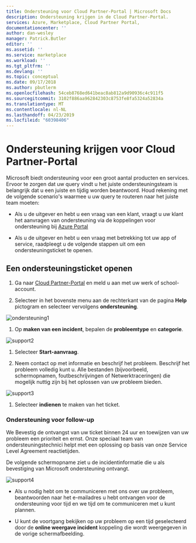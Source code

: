 ```yaml
---
title: Ondersteuning voor Cloud Partner-Portal | Microsoft Docs
description: Ondersteuning krijgen in de Cloud Partner-Portal.
services: Azure, Marketplace, Cloud Partner Portal,
documentationcenter: ''
author: dan-wesley
manager: Patrick.Butler
editor: ''
ms.assetid: ''
ms.service: marketplace
ms.workload: ''
ms.tgt_pltfrm: ''
ms.devlang: ''
ms.topic: conceptual
ms.date: 09/17/2018
ms.author: pbutlerm
ms.openlocfilehash: 54ceb8768ed641beac8ab812a9d90936c4c911f5
ms.sourcegitcommit: 3102f886aa962842303c8753fe8fa5324a52834a
ms.translationtype: MT
ms.contentlocale: nl-NL
ms.lasthandoff: 04/23/2019
ms.locfileid: "60398406"
---
```

# <a name="get-support-for-cloud-partner-portal"></a>Ondersteuning krijgen voor Cloud Partner-Portal

Microsoft biedt ondersteuning voor een groot aantal producten en services.
Ervoor te zorgen dat uw query vindt u het juiste ondersteuningsteam is belangrijk dat u een juiste en tijdig worden beantwoord. Houd rekening met de volgende scenario's waarmee u uw query te routeren naar het juiste team moeten:

-   Als u de uitgever en hebt u een vraag van een klant, vraagt u uw klant het aanvragen van ondersteuning via de koppelingen voor ondersteuning bij [Azure Portal](https://portal.azure.com/)

-   Als u de uitgever en hebt u een vraag met betrekking tot uw app of service, raadpleegt u de volgende stappen uit om een ondersteuningsticket te openen.

## <a name="to-open-a-support-ticket"></a>Een ondersteuningsticket openen

1. Ga naar [Cloud Partner-Portal](https://cloudpartner.azure.com/) en meld u aan met uw werk of school-account.

2. Selecteer in het bovenste menu aan de rechterkant van de pagina **Help** pictogram en selecteer vervolgens **ondersteuning**.

![ondersteuning1](./media/cloud-partner-portal-support-for-cloud-partner-portal/support1.png)


1. Op **maken van een incident**, bepalen de **probleemtype** en **categorie**.


![support2](./media/cloud-partner-portal-support-for-cloud-partner-portal/support2.png)


1. Selecteer **Start-aanvraag**.

1. Neem contact op met informatie en beschrijf het probleem. Beschrijf het probleem volledig kunt u. Alle bestanden (bijvoorbeeld, schermopnamen, foutbeschrijvingen of Netwerktraceringen) die mogelijk nuttig zijn bij het oplossen van uw probleem bieden.

![support3](./media/cloud-partner-portal-support-for-cloud-partner-portal/support3.png)

1. Selecteer **indienen** te maken van het ticket.

### <a name="support-followup"></a>Ondersteuning voor follow-up

We Bevestig de ontvangst van uw ticket binnen 24 uur en toewijzen van uw probleem een prioriteit en ernst. Onze speciaal team van ondersteuningstechnici helpt met een oplossing op basis van onze Service Level Agreement reactietijden. 

De volgende schermopname ziet u de incidentinformatie die u als bevestiging van Microsoft ondersteuning ontvangt.

![support4](./media/cloud-partner-portal-support-for-cloud-partner-portal/support4.png)


-   Als u nodig hebt om te communiceren met ons over uw probleem, beantwoorden naar het e-mailadres u hebt ontvangen voor de ondersteuning voor tijd en we tijd om te communiceren met u kunt plannen.

-   U kunt de voortgang bekijken op uw probleem op een tijd geselecteerd door de **online weergave incident** koppeling die wordt weergegeven in de vorige schermafbeelding.
